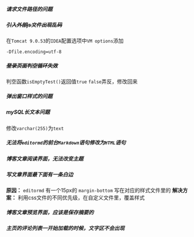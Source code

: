

##### 请求文件路径的问题
##### ~~引入外部js文件出现乱码~~
在`Tomcat 9.0.53`的`IDEA`配置选项中`VM options`添加
```
-Dfile.encoding=utf-8
```
##### ~~登录页面判空循环失效~~
判空函数`isEmptyTest()`返回值`true` `false`弄反，修改回来
##### 弹出窗口样式的问题
##### mySQL长文本问题
修改`varchar(255)`为`text`
##### 无法将`editormd`的前台`Markdown`语句修改为`HTML`语句
##### 博客文章阅读界面，无法改变主题
##### 写文章界面最下面有一条白边
**原因：** `editormd` 有一个15px的 `margin-bottom` 写在对应的样式文件里的
**解决方案：** 利用css文件的不同优先级，在自定义文件里，覆盖样式

##### 博客文章预览界面，应该是保存摘要的

##### 主页的评论列表一开始加载的时候，文字区不会出现